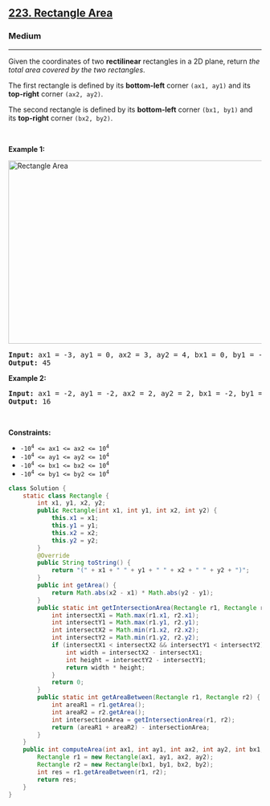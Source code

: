 <h2><a href="https://leetcode.com/problems/rectangle-area">223. Rectangle Area</a></h2><h3>Medium</h3><hr><p>Given the coordinates of two <strong>rectilinear</strong> rectangles in a 2D plane, return <em>the total area covered by the two rectangles</em>.</p>

<p>The first rectangle is defined by its <strong>bottom-left</strong> corner <code>(ax1, ay1)</code> and its <strong>top-right</strong> corner <code>(ax2, ay2)</code>.</p>

<p>The second rectangle is defined by its <strong>bottom-left</strong> corner <code>(bx1, by1)</code> and its <strong>top-right</strong> corner <code>(bx2, by2)</code>.</p>

<p>&nbsp;</p>
<p><strong class="example">Example 1:</strong></p>
<img alt="Rectangle Area" src="https://assets.leetcode.com/uploads/2021/05/08/rectangle-plane.png" style="width: 700px; height: 365px;" />
<pre>
<strong>Input:</strong> ax1 = -3, ay1 = 0, ax2 = 3, ay2 = 4, bx1 = 0, by1 = -1, bx2 = 9, by2 = 2
<strong>Output:</strong> 45
</pre>

<p><strong class="example">Example 2:</strong></p>

<pre>
<strong>Input:</strong> ax1 = -2, ay1 = -2, ax2 = 2, ay2 = 2, bx1 = -2, by1 = -2, bx2 = 2, by2 = 2
<strong>Output:</strong> 16
</pre>

<p>&nbsp;</p>
<p><strong>Constraints:</strong></p>

<ul>
	<li><code>-10<sup>4</sup> &lt;= ax1 &lt;= ax2 &lt;= 10<sup>4</sup></code></li>
	<li><code>-10<sup>4</sup> &lt;= ay1 &lt;= ay2 &lt;= 10<sup>4</sup></code></li>
	<li><code>-10<sup>4</sup> &lt;= bx1 &lt;= bx2 &lt;= 10<sup>4</sup></code></li>
	<li><code>-10<sup>4</sup> &lt;= by1 &lt;= by2 &lt;= 10<sup>4</sup></code></li>
</ul>

```java
class Solution {
    static class Rectangle {
        int x1, y1, x2, y2;
        public Rectangle(int x1, int y1, int x2, int y2) {
            this.x1 = x1;
            this.y1 = y1;
            this.x2 = x2;
            this.y2 = y2;
        }
        @Override
        public String toString() {
            return "(" + x1 + " " + y1 + " " + x2 + " " + y2 + ")";
        }
        public int getArea() {
            return Math.abs(x2 - x1) * Math.abs(y2 - y1);
        }
        public static int getIntersectionArea(Rectangle r1, Rectangle r2) {
            int intersectX1 = Math.max(r1.x1, r2.x1);
            int intersectY1 = Math.max(r1.y1, r2.y1);
            int intersectX2 = Math.min(r1.x2, r2.x2);
            int intersectY2 = Math.min(r1.y2, r2.y2);
            if (intersectX1 < intersectX2 && intersectY1 < intersectY2) {
                int width = intersectX2 - intersectX1;
                int height = intersectY2 - intersectY1;
                return width * height;
            }
            return 0;
        }
        public static int getAreaBetween(Rectangle r1, Rectangle r2) {
            int areaR1 = r1.getArea();
            int areaR2 = r2.getArea();
            int intersectionArea = getIntersectionArea(r1, r2);
            return (areaR1 + areaR2) - intersectionArea;
        }
    }
    public int computeArea(int ax1, int ay1, int ax2, int ay2, int bx1, int by1, int bx2, int by2) {
        Rectangle r1 = new Rectangle(ax1, ay1, ax2, ay2);
        Rectangle r2 = new Rectangle(bx1, by1, bx2, by2);
        int res = r1.getAreaBetween(r1, r2);
        return res;
    }
}
```
